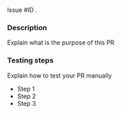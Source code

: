 Issue #ID .

### Description

Explain what is the purpose of this PR

### Testing steps

Explain how to test your PR manually

* Step 1
* Step 2
* Step 3
